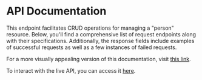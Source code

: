 # API Documentation

This endpoint facilitates CRUD operations for managing a "person" resource. Below, you'll find a comprehensive list of request endpoints along with their specifications. Additionally, the response fields include examples of successful requests as well as a few instances of failed requests.

For a more visually appealing version of this documentation, visit [this link](https://edahmitchel.github.io/hng-docs/).

To interact with the live API, you can access it [here](https://drab-gold-sea-lion-sock.cyclic.app/api/).

